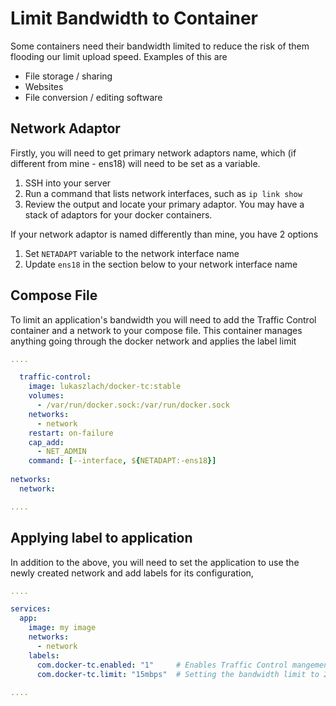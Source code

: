# Limit Bandwidth to Container

Some containers need their bandwidth limited to reduce the risk of them flooding our limit upload speed. Examples of this are

* File storage / sharing
* Websites
* File conversion / editing software

## Network Adaptor

Firstly, you will need to get primary network adaptors name, which (if different from mine - ens18) will need to be set as a variable.

1. SSH into your server
2. Run a command that lists network interfaces, such as `ip link show`
3. Review the output and locate your primary adaptor. You may have a stack of adaptors for your docker containers.

If your network adaptor is named differently than mine, you have 2 options

1. Set `NETADAPT` variable to the network interface name
2. Update `ens18` in the section below to your network interface name

## Compose File

To limit an application's bandwidth you will need to add the Traffic Control container and a network to your compose file. This container manages anything going through the docker network and applies the label limit

```yaml
....

  traffic-control:
    image: lukaszlach/docker-tc:stable
    volumes:
      - /var/run/docker.sock:/var/run/docker.sock
    networks:
      - network
    restart: on-failure
    cap_add:
      - NET_ADMIN
    command: [--interface, ${NETADAPT:-ens18}]
    
networks:
  network:

....
```

## Applying label to application

In addition to the above, you will need to set the application to use the newly created network and add labels for its configuration,

```yaml
....

services:
  app:
    image: my image
    networks:
      - network
    labels:
      com.docker-tc.enabled: "1"     # Enables Traffic Control mangement
      com.docker-tc.limit: "15mbps"  # Setting the bandwidth limit to 25mbit
      
....
```

